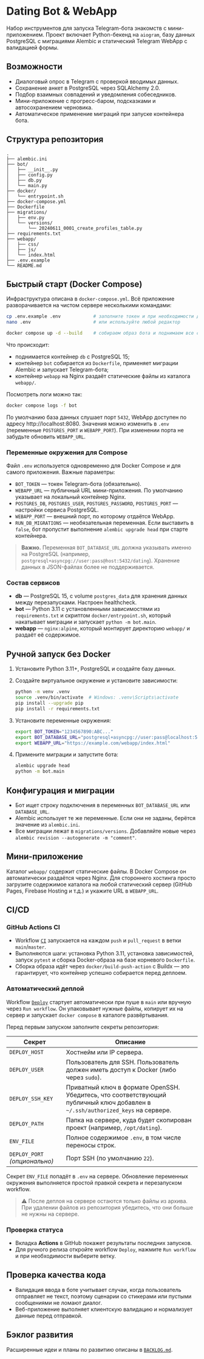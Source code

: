 # Dating Bot & WebApp

Набор инструментов для запуска Telegram-бота знакомств с мини-приложением. Проект
включает Python-бекенд на `aiogram`, базу данных PostgreSQL с миграциями Alembic и
статический Telegram WebApp с валидацией формы.

## Возможности

- Диалоговый опрос в Telegram с проверкой вводимых данных.
- Сохранение анкет в PostgreSQL через SQLAlchemy 2.0.
- Подбор взаимных совпадений и уведомления собеседников.
- Мини-приложение с прогресс-баром, подсказками и автосохранением черновика.
- Автоматическое применение миграций при запуске контейнера бота.

## Структура репозитория

```
.
├── alembic.ini
├── bot/
│   ├── __init__.py
│   ├── config.py
│   ├── db.py
│   └── main.py
├── docker/
│   └── entrypoint.sh
├── docker-compose.yml
├── Dockerfile
├── migrations/
│   ├── env.py
│   └── versions/
│       └── 20240611_0001_create_profiles_table.py
├── requirements.txt
├── webapp/
│   ├── css/
│   ├── js/
│   └── index.html
├── .env.example
└── README.md
```

## Быстрый старт (Docker Compose)

Инфраструктура описана в `docker-compose.yml`. Всё приложение разворачивается на
чистом сервере несколькими командами:

```bash
cp .env.example .env            # заполните токен и при необходимости другие настройки
nano .env                       # или используйте любой редактор

docker compose up -d --build    # собираем образ бота и поднимаем все сервисы
```

Что происходит:

- поднимается контейнер `db` с PostgreSQL 15;
- контейнер `bot` собирается из `Dockerfile`, применяет миграции Alembic и
  запускает Telegram-бота;
- контейнер `webapp` на Nginx раздаёт статические файлы из каталога `webapp/`.

Посмотреть логи можно так:

```bash
docker compose logs -f bot
```

По умолчанию база данных слушает порт `5432`, WebApp доступен по адресу
http://localhost:8080. Значения можно изменить в `.env` (переменные `POSTGRES_PORT`
и `WEBAPP_PORT`). При изменении порта не забудьте обновить `WEBAPP_URL`.

### Переменные окружения для Compose

Файл `.env` используется одновременно для Docker Compose и для самого приложения.
Важные параметры:

- `BOT_TOKEN` — токен Telegram-бота (обязательно).
- `WEBAPP_URL` — публичный URL мини-приложения. По умолчанию указывает на локальный
  контейнер Nginx.
- `POSTGRES_DB`, `POSTGRES_USER`, `POSTGRES_PASSWORD`, `POSTGRES_PORT` — настройки
  сервиса PostgreSQL.
- `WEBAPP_PORT` — внешний порт, по которому отдаётся WebApp.
- `RUN_DB_MIGRATIONS` — необязательная переменная. Если выставить в `false`, бот
  пропустит выполнение `alembic upgrade head` при старте контейнера.

> **Важно.** Переменная `BOT_DATABASE_URL` должна указывать именно на PostgreSQL
> (например, `postgresql+asyncpg://user:pass@host:5432/dating`). Хранение
> данных в JSON-файлах более не поддерживается.

### Состав сервисов

- **db** — PostgreSQL 15, c volume `postgres_data` для хранения данных между
  перезапусками. Настроен healthcheck.
- **bot** — Python 3.11 с установленными зависимостями из `requirements.txt` и
  скриптом `docker/entrypoint.sh`, который накатывает миграции и запускает
  `python -m bot.main`.
- **webapp** — `nginx:alpine`, который монтирует директорию `webapp/` и раздаёт её
  содержимое.

## Ручной запуск без Docker

1. Установите Python 3.11+, PostgreSQL и создайте базу данных.
2. Создайте виртуальное окружение и установите зависимости:

   ```bash
   python -m venv .venv
   source .venv/bin/activate  # Windows: .venv\Scripts\activate
   pip install --upgrade pip
   pip install -r requirements.txt
   ```

3. Установите переменные окружения:

   ```bash
   export BOT_TOKEN="1234567890:ABC..."
   export BOT_DATABASE_URL="postgresql+asyncpg://user:pass@localhost:5432/dating"
   export WEBAPP_URL="https://example.com/webapp/index.html"
   ```

4. Примените миграции и запустите бота:

   ```bash
   alembic upgrade head
   python -m bot.main
   ```

## Конфигурация и миграции

- Бот ищет строку подключения в переменных `BOT_DATABASE_URL` или `DATABASE_URL`.
- Alembic использует те же переменные. Если они не заданы, берётся значение из
  `alembic.ini`.
- Все миграции лежат в `migrations/versions`. Добавляйте новые через `alembic
  revision --autogenerate -m "comment"`.

## Мини-приложение

Каталог `webapp/` содержит статические файлы. В Docker Compose он автоматически
раздаётся через Nginx. Для стороннего хостинга просто загрузите содержимое каталога
на любой статический сервер (GitHub Pages, Firebase Hosting и т.д.) и укажите URL в
`WEBAPP_URL`.


## CI/CD

### GitHub Actions CI

- Workflow [`CI`](.github/workflows/ci.yml) запускается на каждом `push` и `pull_request` в ветки `main`/`master`.
- Выполняются шаги: установка Python 3.11, установка зависимостей, запуск `pytest` и сборка Docker-образа на базе корневого `Dockerfile`.
- Сборка образа идёт через `docker/build-push-action` с Buildx — это гарантирует, что контейнер успешно собирается перед деплоем.

### Автоматический деплой

Workflow [`Deploy`](.github/workflows/deploy.yml) стартует автоматически при пуше в `main` или вручную через `Run workflow`. Он упаковывает нужные файлы, копирует их на сервер и запускает `docker compose` в каталоге развёртывания.

Перед первым запуском заполните секреты репозитория:

| Секрет | Описание |
| --- | --- |
| `DEPLOY_HOST` | Хостнейм или IP сервера. |
| `DEPLOY_USER` | Пользователь для SSH. Пользователь должен иметь доступ к Docker (либо через `sudo`). |
| `DEPLOY_SSH_KEY` | Приватный ключ в формате OpenSSH. Убедитесь, что соответствующий публичный ключ добавлен в `~/.ssh/authorized_keys` на сервере. |
| `DEPLOY_PATH` | Папка на сервере, куда будет скопирован проект (например, `/opt/dating`). |
| `ENV_FILE` | Полное содержимое `.env`, в том числе переносы строк. |
| `DEPLOY_PORT` *(опционально)* | Порт SSH (по умолчанию `22`). |

Секрет `ENV_FILE` попадёт в `.env` на сервере. Обновление переменных окружения выполняется простой правкой секрета и перезапуском workflow.

> ⚠️ После деплоя на сервере остаются только файлы из архива. При удалении файлов из репозитория убедитесь, что они больше не нужны на сервере.

### Проверка статуса

- Вкладка **Actions** в GitHub покажет результаты последних запусков.
- Для ручного релиза откройте workflow `Deploy`, нажмите `Run workflow` и при необходимости выберите ветку.

## Проверка качества кода

- Валидация ввода в боте учитывает случаи, когда пользователь отправляет не текст, поэтому сценарии со стикерами или пустыми сообщениями не ломают диалог.
- Веб-приложение выполняет клиентскую валидацию и нормализует данные перед отправкой.

## Бэклог развития

Расширенные идеи и планы по развитию описаны в [`BACKLOG.md`](./BACKLOG.md).
